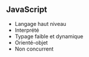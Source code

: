 ## JavaScript
* Langage haut niveau
* Interprété
* Typage faible et dynamique
* Orienté-objet
* Non concurrent
